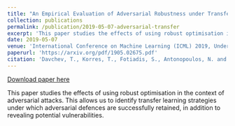 ```yaml
---
title: "An Empirical Evaluation of Adversarial Robustness under Transfer Learning."
collection: publications
permalink: /publication/2019-05-07-adversarial-transfer
excerpt: 'This paper studies the effects of using robust optimisation in the context of adversarial attacks. This allows us to identify transfer learning strategies under which adversarial defences are successfully retained, in addition to revealing potential vulnerabilities.'
date: 2019-05-07
venue: 'International Conference on Machine Learning (ICML) 2019, Understanding and Improving Generalization Workshop'
paperurl: 'https://arxiv.org/pdf/1905.02675.pdf'
citation: 'Davchev, T., Korres, T., Fotiadis, S., Antonopoulos, N. and Ramamoorthy, S., 2019. An empirical evaluation of adversarial robustness under transfer learning. <i>International Conference on Machine Learning (ICML) 2019</i>, Understanding and Improving Generalization Workshop. Arxiv preprint arXiv:1905.02675.'
---
```


<a href='https://arxiv.org/pdf/1905.02675.pdf'>Download paper here</a>

This paper studies the effects of using robust optimisation in the context of adversarial attacks. This allows us to identify transfer learning strategies under which adversarial defences are successfully retained, in addition to revealing potential vulnerabilities.
